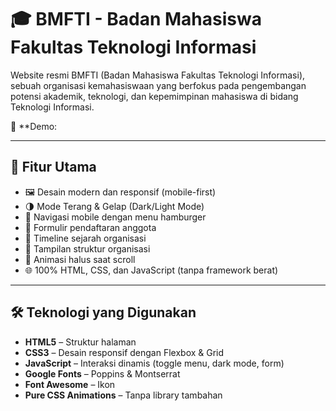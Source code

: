 # 🎓 BMFTI - Badan Mahasiswa Fakultas Teknologi Informasi

Website resmi BMFTI (Badan Mahasiswa Fakultas Teknologi Informasi), sebuah organisasi kemahasiswaan yang berfokus pada pengembangan potensi akademik, teknologi, dan kepemimpinan mahasiswa di bidang Teknologi Informasi.

🔗 **Demo:

---

## 🌟 Fitur Utama

- 🖼️ Desain modern dan responsif (mobile-first)
- 🌗 Mode Terang & Gelap (Dark/Light Mode)
- 📱 Navigasi mobile dengan menu hamburger
- 📝 Formulir pendaftaran anggota
- 📅 Timeline sejarah organisasi
- 👥 Tampilan struktur organisasi
- 🎯 Animasi halus saat scroll
- 🌐 100% HTML, CSS, dan JavaScript (tanpa framework berat)

---

## 🛠️ Teknologi yang Digunakan

- **HTML5** – Struktur halaman
- **CSS3** – Desain responsif dengan Flexbox & Grid
- **JavaScript** – Interaksi dinamis (toggle menu, dark mode, form)
- **Google Fonts** – Poppins & Montserrat
- **Font Awesome** – Ikon
- **Pure CSS Animations** – Tanpa library tambahan
